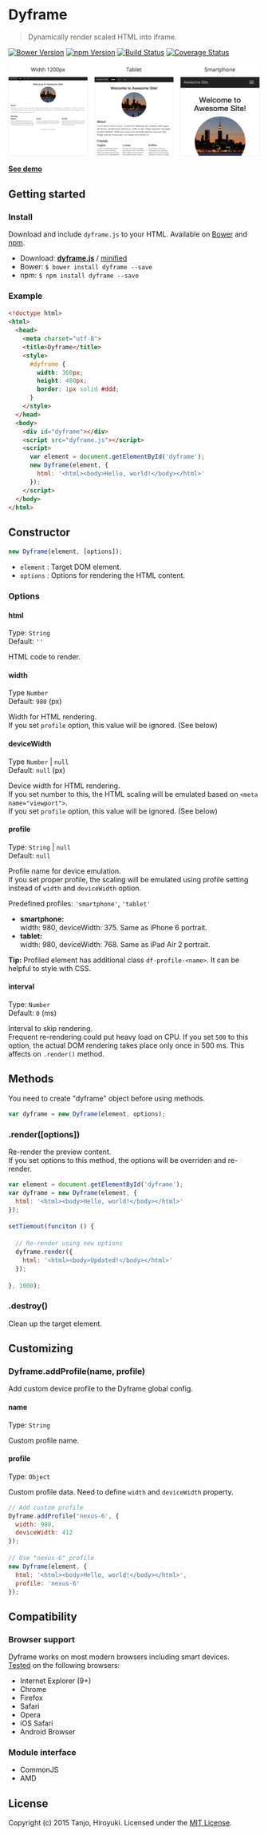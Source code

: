 # Dyframe
> Dynamically render scaled HTML into iframe.

[![Bower Version][bower-image]][bower-url]
[![npm Version][npm-image]][npm-url]
[![Build Status][travis-image]][travis-url]
[![Coverage Status][coveralls-image]][coveralls-url]

[![Dyframe](demo/demo.png)](http://htanjo.github.io/dyframe/)

[**See demo**](http://htanjo.github.io/dyframe/)

## Getting started
### Install

Download and include `dyframe.js` to your HTML.
Available on [Bower](http://bower.io/) and [npm](https://www.npmjs.com/).

* Download: [**dyframe.js**][uncompressed-url] / [minified][minified-url]
* Bower: `$ bower install dyframe --save`
* npm: `$ npm install dyframe --save`

### Example
```html
<!doctype html>
<html>
  <head>
    <meta charset="utf-8">
    <title>Dyframe</title>
    <style>
      #dyframe {
        width: 360px;
        height: 480px;
        border: 1px solid #ddd;
      }
    </style>
  </head>
  <body>
    <div id="dyframe"></div>
    <script src="dyframe.js"></script>
    <script>
      var element = document.getElementById('dyframe');
      new Dyframe(element, {
        html: '<html><body>Hello, world!</body></html>'
      });
    </script>
  </body>
</html>
```

## Constructor
```js
new Dyframe(element, [options]);
```

- `element` : Target DOM element.
- `options` : Options for rendering the HTML content.

### Options

#### html
Type: `String`  
Default: `''`

HTML code to render.

#### width
Type `Number`  
Default: `980` (px)

Width for HTML rendering.  
If you set `profile` option, this value will be ignored. (See below)

#### deviceWidth
Type `Number` | `null`  
Default: `null` (px)

Device width for HTML rendering.  
If you set number to this, the HTML scaling will be emulated based on `<meta name="viewport">`.  
If you set `profile` option, this value will be ignored. (See below)

#### profile
Type: `String` | `null`  
Default: `null`

Profile name for device emulation.  
If you set proper profile, the scaling will be emulated using profile setting instead of `width` and `deviceWidth` option.

Predefined profiles: `'smartphone'`, `'tablet'`

- **smartphone:**  
  width: 980, deviceWidth: 375. Same as iPhone 6 portrait.
- **tablet:**  
  width: 980, deviceWidth: 768. Same as iPad Air 2 portrait.

**Tip:** Profiled element has additional class `df-profile-<name>`.
It can be helpful to style with CSS.

#### interval
Type: `Number`  
Default: `0` (ms)

Interval to skip rendering.  
Frequent re-rendering could put heavy load on CPU.
If you set `500` to this option, the actual DOM rendering takes place only once in 500 ms.
This affects on `.render()` method.

## Methods
You need to create "dyframe" object before using methods.

```js
var dyframe = new Dyframe(element, options);
```

### .render([options])
Re-render the preview content.  
If you set options to this method, the options will be overriden and re-render.

```js
var element = document.getElementById('dyframe');
var dyframe = new Dyframe(element, {
  html: '<html><body>Hello, world!</body></html>'
});

setTiemout(funciton () {

  // Re-render using new options
  dyframe.render({
    html: '<html><body>Updated!</body></html>'
  });

}, 1000);
```

### .destroy()
Clean up the target element.

## Customizing

### Dyframe.addProfile(name, profile)
Add custom device profile to the Dyframe global config.

#### name
Type: `String`

Custom profile name.

#### profile
Type: `Object`

Custom profile data.
Need to define `width` and `deviceWidth` property.

```js
// Add custom profile
Dyframe.addProfile('nexus-6', {
  width: 980,
  deviceWidth: 412
});

// Use "nexus-6" profile
new Dyframe(element, {
  html: '<html><body>Hello, world!</body></html>',
  profile: 'nexus-6'
});

```

## Compatibility

### Browser support
Dyframe works on most modern browsers including smart devices.  
[Tested](https://saucelabs.com/u/dyframe) on the following browsers:

- Internet Explorer (9+)
- Chrome
- Firefox
- Safari
- Opera
- iOS Safari
- Android Browser

### Module interface
- CommonJS
- AMD

## License
Copyright (c) 2015 Tanjo, Hiroyuki. Licensed under the [MIT License](LICENSE).

[bower-image]: https://img.shields.io/bower/v/dyframe.svg
[bower-url]: http://bower.io/
[npm-image]: https://img.shields.io/npm/v/dyframe.svg
[npm-url]: https://www.npmjs.com/package/dyframe
[travis-image]: https://img.shields.io/travis/htanjo/dyframe/master.svg
[travis-url]: https://travis-ci.org/htanjo/dyframe
[coveralls-image]: https://img.shields.io/coveralls/htanjo/dyframe/master.svg
[coveralls-url]: https://coveralls.io/r/htanjo/dyframe
[uncompressed-url]: https://github.com/htanjo/dyframe/raw/v0.4.0/dyframe.js
[minified-url]: https://github.com/htanjo/dyframe/raw/v0.4.0/dyframe.min.js
